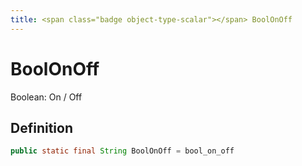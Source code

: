 ```yaml
---
title: <span class="badge object-type-scalar"></span> BoolOnOff
---
```

# <span class="badge object-type-scalar"></span> BoolOnOff

Boolean: On / Off

## Definition

```java
public static final String BoolOnOff = bool_on_off
```
